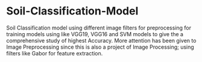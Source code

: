 # Soil-Classification-Model
Soil Classification model using different image filters for preprocessing for training models using like VGG19, VGG16 and SVM models to give the a comprehensive study of highest Accuracy. More attention has been given to Image Preprocessing since this is also a project of Image Processing; using filters like Gabor for feature extraction.
